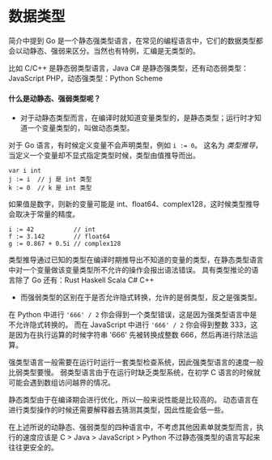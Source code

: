 # 数据类型

简介中提到 Go 是一个静态强类型语言，在常见的编程语言中，它们的数据类型都会以动静态、强弱来区分。当然也有特例，汇编是无类型的。

比如 C/C++ 是静态弱类型语言，Java C# 是静态强类型，还有动态弱类型：JavaScript PHP，动态强类型：Python Scheme

#### 什么是动静态、强弱类型呢？

- 对于动静态类型而言，在编译时就知道变量类型的，是静态类型；运行时才知道一个变量类型的，叫做动态类型。

对于 Go 语言，有时候定义变量不会声明类型，例如 `i := 0`。
这名为 *类型推导*，当定义一个变量却不显式指定类型时候，类型由值推导而出。

```
var i int
j := i  // j 是 int 类型
k := 0  // k 是 int 类型
```

如果值是数字，则新的变量可能是 int、float64、complex128，这时候类型推导会取决于常量的精度。

```
i := 42           // int
f := 3.142        // float64
g := 0.867 + 0.5i // complex128
```

类型推导通过已知的类型在编译时期推导出不知道的变量的类型，在静态类型语言中对一个变量做该变量类型所不允许的操作会报出语法错误。
具有类型推论的语言除了 Go 还有：Rust Haskell Scala C# C++

- 而强弱类型的区别在于是否允许隐式转换，允许的是弱类型，反之是强类型。

在 Python 中进行 `'666' / 2` 你会得到一个类型错误，这是因为强类型语言中是不允许隐式转换的。
而在 JavaScript 中进行 `'666' / 2` 你会得到整数 333，这是因为在执行运算的时候字符串 '666' 先被转换成整数 666，然后再进行除法运算。

强类型语言一般需要在运行时运行一套类型检查系统，因此强类型语言的速度一般比弱类型要慢。
弱类型语言由于在运行时缺乏类型系统，在初学 C 语言的时候就可能会遇到数组访问越界的情况。

静态类型由于在编译期会进行优化，所以一般来说性能是比较高的。
动态语言在进行类型操作的时候还需要解释器去猜测其类型，因此性能会低一些。

在上述所说的动静态、强弱类型的四种语言中，不考虑其他因素单就类型而言，执行的速度应该是 C > Java > JavaScript > Python
不过静态强类型的语言写起来往往更安全的。
